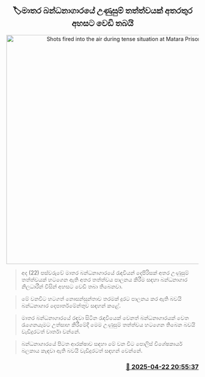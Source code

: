 <p align='center'><b><h2 align='center' title='Shots fired into the air during tense situation at Matara Prison'>🏷මාතර බන්ධනාගාරයේ උණුසුම් තත්ත්වයක් අතරතුර අහසට වෙඩි තබයි</h2></b></p>
<p align='center'><img src='https://helakuru.sgp1.cdn.digitaloceanspaces.com/esana/images/lib/matara-prison.jpg' width='600' alt='Shots fired into the air during tense situation at Matara Prison'></p>

> අද (22) පස්වරුවේ මාතර බන්ධනාගාරයේ රැඳවියන් දෙපිරිසක් අතර උණුසුම් තත්ත්වයක් හටගෙන ඇති අතර තත්ත්වය පාලනය කිරීම සඳහා බන්ධනාගාර නිලධාරීන් විසින් අහසට වෙඩි තබා තිබෙනවා.

> මේ වනවි​ට හටගත් නොසන්සුන්තාව තරමක් දුරට පාලනය කර ඇති බවයි බන්ධනාගාර දෙපාර්තමේන්තුව සඳහන් කළේ.

> මාතර බන්ධනාගාරයේ රඳවා සිටින රැඳවියෙක් වෙනත් බන්ධනාගාරයක් වෙත රැගෙනයෑමට උත්සාහ කිරීමේදී මෙම උණුසුම් තත්ත්වය හටගෙන තිබෙන බවයි වැඩිදුරටත් වාර්තා වන්නේ.

> බන්ධනාගාරයේ පිටත ආරක්ෂාව සඳහා මේ වන විට පොලිස් විශේෂකාර්ය බලකාය කැඳවා ඇති බවයි වැඩිදුරටත් සඳහන් වෙන්නේ.



<h3 align='right'><a href='https://www.helakuru.lk/esana/p/109437/'>📅 2025-04-22 20:55:37</a></h3>
